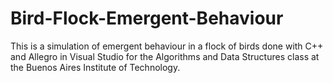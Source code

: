 # Bird-Flock-Emergent-Behaviour
This is a simulation of emergent behaviour in a flock of birds done with C++ and Allegro in Visual Studio for the Algorithms and Data Structures class at the Buenos Aires Institute of Technology.
